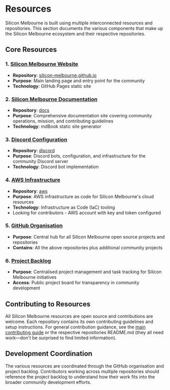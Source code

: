 # Resources

Silicon Melbourne is built using multiple interconnected resources and repositories. This section documents the various components that make up the Silicon Melbourne ecosystem and their respective repositories.

## Core Resources

### 1. [Silicon Melbourne Website](https://silicon.melbourne/)
- **Repository**: [silicon-melbourne.github.io](https://github.com/silicon-melbourne/silicon-melbourne.github.io)
- **Purpose**: Main landing page and entry point for the community
- **Technology**: GitHub Pages static site

### 2. [Silicon Melbourne Documentation](https://docs.silicon.melbourne/)
- **Repository**: [docs](https://github.com/silicon-melbourne/docs)
- **Purpose**: Comprehensive documentation site covering community operations, mission, and contributing guidelines
- **Technology**: mdBook static site generator

### 3. [Discord Configuration](https://github.com/silicon-melbourne/discord)
- **Repository**: [discord](https://github.com/silicon-melbourne/discord)
- **Purpose**: Discord bots, configuration, and infrastructure for the community Discord server
- **Technology**: Discord bot implementation

### 4. [AWS Infrastructure](https://github.com/silicon-melbourne/aws)
- **Repository**: [aws](https://github.com/silicon-melbourne/aws)
- **Purpose**: AWS infrastructure as code for Silicon Melbourne's cloud resources
- **Technology**: Infrastructure as Code (IaC) tooling
- Looking for contributors - AWS account with key and token configured

### 5. [GitHub Organisation](https://github.com/silicon-melbourne/)
- **Purpose**: Central hub for all Silicon Melbourne open source projects and repositories
- **Contains**: All the above repositories plus additional community projects

### 6. [Project Backlog](https://github.com/orgs/silicon-melbourne/projects/1)
- **Purpose**: Centralised project management and task tracking for Silicon Melbourne initiatives
- **Access**: Public project board for transparency in community development

## Contributing to Resources

All Silicon Melbourne resources are open source and contributions are welcome. Each repository contains its own contributing guidelines and setup instructions. For general contribution guidance, see the [main contributing guide](./01_chapter.md) or the respective repositories README.md (they all need work—don't be surprised to find limited information).

## Development Coordination

The various resources are coordinated through the GitHub organisation and project backlog. Contributors working across multiple repositories should reference the project backlog to understand how their work fits into the broader community development efforts.